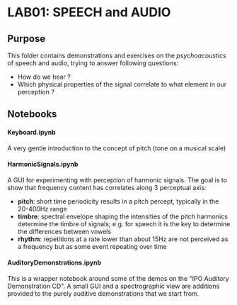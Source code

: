 # LAB01: SPEECH and AUDIO

## Purpose

This folder contains demonstrations and exercises on the *psychoacoustics* of speech and audio, trying to answer following questions:   
- How do we hear ?  
- Which physical properties of the signal correlate to what element in our perception ?


## Notebooks

#### Keyboard.ipynb

A very gentle introduction to the concept of pitch (tone on a musical scale)


#### HarmonicSignals.ipynb

A GUI for experimenting with perception of harmonic signals.   The goal is to show that frequency content has correlates along 3 perceptual axis:   
- **pitch**: short time periodicity results in a pitch percept, typically in the 20-400Hz range
- **timbre**: spectral envelope shaping the intensities of the pitch harmonics determine the timbre of signals; e.g. for speech it is the key to determine the differences between vowels
- **rhythm**: repetitions at a rate lower than about 15Hz are not perceived as a frequency but as some event repeating over time  


#### AuditoryDemonstrations.ipynb

This is a wrapper notebook around some of the demos on the "IPO Auditory Demonstration CD".  A small GUI and a spectrographic view are additions provided to the purely auditive demonstrations that we start from.



